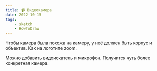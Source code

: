 ```yaml
---
title: 📹 Видеокамера
date: 2022-10-15
tags:
    - sketch
    - HowToDraw
---
```


Чтобы камера была похожа на камеру, у неё должен быть корпус и объектив. Как на логотипе zoom.

Можно добавить видоискатель и микрофон. Получится чуть более конкретная камера.
